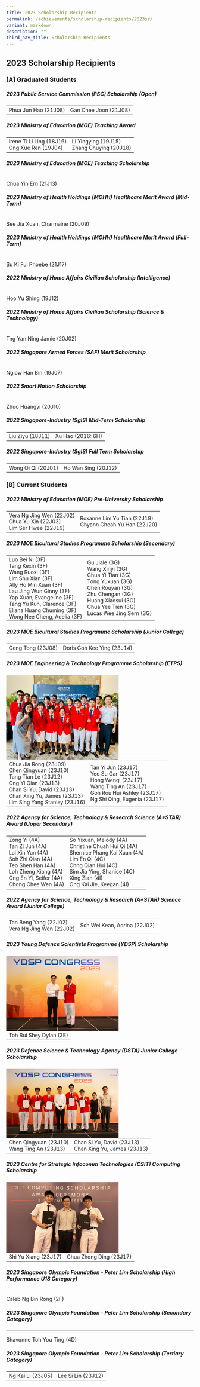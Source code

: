```yaml
---
title: 2023 Scholarship Recipients
permalink: /achievements/scholarship-recipients/2023sr/
variant: markdown
description: ""
third_nav_title: Scholarship Recipients
---
```

## 2023 Scholarship Recipients

### [A] Graduated Students

##### 2023 Public Service Commission (PSC) Scholarship (Open)
|  |  |
|---|---|
| Phua Jun Hao (21J08) | Gan Chee Joon (21J08) |  
  
##### 2023 Ministry of Education (MOE) Teaching Award  
|  |  |
|---|---|
| Irene Ti Li Ling (18J16) <br> Ong Xue Ren (19J04) |  Li Yingying (19J15) <br> Zhang Chuying (20J18) |  
  
##### 2023 Ministry of Education (MOE) Teaching Scholarship 
|  |
|---|
Chua Yin Ern (21J13)  
  
##### 2023 Ministry of Health Holdings (MOHH) Healthcare Merit Award (Mid-Term)
|  |
|---|
See Jia Xuan, Charmaine (20J09)  
  
##### 2023 Ministry of Health Holdings (MOHH) Healthcare Merit Award (Full-Term)
|  |
|---|
Su Ki Fui Phoebe (21J17)  
  
##### 2022 Ministry of Home Affairs Civilian Scholarship (Intelligence) 
|  |
|---|
Hoo Yu Shing (19J12)  
  
##### 2022 Ministry of Home Affairs Civilian Scholarship (Science &amp; Technology)
|  |
|---|
Tng Yan Ning Jamie (20J02)  
  
##### 2022 Singapore Armed Forces (SAF) Merit Scholarship
|  |
|---|
Ngiow Han Bin (19J07)  
  
##### 2022 Smart Nation Scholarship
|  |
|---|
Zhuo Huangyi (20J10)  
  
##### 2022 Singapore-Industry (SgIS) Mid-Term Scholarship
|  |  |
|---|---|
| Liu Ziyu (18J11) | Xu Hao (2016: 6H) |  
  
##### 2022 Singapore-Industry (SgIS) Full Term Scholarship
|  |  |
|---|---|
| Wong Qi Qi (20J01) | Ho Wan Sing (20J12) |

### [B] Current Students

##### 2022 Ministry of Education (MOE) Pre-University Scholarship  
|  |  |
|---|---|
| Vera Ng Jing Wen (22J02) <br> Chua Yu Xin (22J03) <br> Lim Ser Hwee (22J19) <br> | Roxanne Lim Yu Tian (22J19) <br> Chyann Cheah Yu Han (22J20) <br> |

##### 2023 MOE Bicultural Studies Programme Scholarship (Secondary)  
|  |  |
|---|---|
| Luo Bei Ni (3F) <br> Tang Kexin (3F) <br> Wang Ruoxi (3F) <br> Lim Shu Xian (3F) <br> Ally Ho Min Xuan (3F) <br> Lau Jing Wun Ginny (3F) <br> Yap Xuan, Evangeline (3F) <br> Tang Yu Kun, Clarence (3F) <br> Eliana Huang Chuming (3F) <br> Wong Nee Cheng, Adelia (3F) <br> | Gu Jiale (3G) <br> Wang Xinyi (3G) <br> Chua Yi Tian (3G) <br> Tong Yuxuan (3G) <br> Chen Rouyan (3G) <br> Zhu Chengan (3G) <br> Huang Xiaosui (3G) <br> Chua Yee Tien (3G) <br> Lucas Wee Jing Sern (3G) <br> |  
  
##### 2023 MOE Bicultural Studies Programme Scholarship (Junior College)  
|  |  |
|---|---|
| Geng Tong (23J08) | Doris Goh Kee Ying (23J14) |

##### 2023 MOE Engineering &amp; Technology Programme Scholarship (ETPS)

<img src="/images/2023/Achievements/2023_MOE_ETPS.JPG" style="width:60%" align="left">

|  |  |
|---|---|
| Chua Jia Rong (23J09) <br> Chen Qingyuan (23J10) <br> Tang Tian Le (23J12) <br> Ong Yi Qian (23J13) <br> Chan Si Yu, David (23J13) <br> Chan Xing Yu, James (23J13) <br> Lim Sing Yang Stanley (23J16) <br> | Tan Yi Jun (23J17) <br> Yeo Su Gar (23J17) <br> Hong Wenqi (23J17) <br> Wang Ting An (23J17) <br> Goh Rou Hui Ashley (23J17) <br> Ng Shi Qing, Eugenia (23J17) <br> |

##### 2022 Agency for Science, Technology &amp; Research Science (A*STAR) Award (Upper Secondary)

|  |  |
|---|---|
| Zong Yi (4A) <br> Tan Zi Jun (4A) <br> Lai Xin Yan (4A) <br> Soh Zhi Qian (4A) <br> Teo Shen Han (4A) <br> Loh Zheng Xiang (4A) <br> Ong En Yi, Seifer (4A) <br> Chong Chee Wen (4A) <br> | So Yixuan, Melody (4A) <br> Christine Chuah Hui Qi (4A) <br> Shernice Phang Kai Xuan (4A) <br> Lim En Qi (4C) <br> Chng Qian Hui (4C) <br> Sim Jia Ying, Shanice (4C) <br> Xing Zian (4I) <br> Ong Kai Jie, Keegan (4I) <br>|

##### 2022 Agency for Science, Technology &amp; Research (A*STAR) Science Award (Junior College)

|  |  |
|---|---|
| Tan Beng Yang (22J02) <br> Vera Ng Jing Wen (22J02) <br> | Soh Wei Kean, Adrina (22J02) <br> |

##### 2023 Young Defence Scientists Programme (YDSP) Scholarship

<img src="/images/2023/Achievements/2023_YDSP_Scholarship.jpg" style="width:60%" align="left"> <br>

|  |
|---|
| Toh Rui Shey Dylan (3E) <br>|

##### 2023 Defence Science &amp; Technology Agency (DSTA) Junior College Scholarship

<img src="/images/2023/Achievements/2023_DSTA_Scholarship.jpg" style="width:60%" align="left"><br>

|  |  |
|---|---|
| Chen Qingyuan (23J10) <br> Wang Ting An (23J13) <br> | Chan Si Yu, David (23J13) <br> Chan Xing Yu, James (23J13) <br> |

##### 2023 Centre for Strategic Infocomm Technologies (CSIT) Computing Scholarship

<img src="/images/2023/Achievements/2023_CSIT_Scholarship.JPG" style="width:60%" align="left"><br>

|  |  |
|---|---|
| Shi Yu Xiang (23J17) <br> | Chua Zhong Ding (23J17) <br>|

##### 2023 Singapore Olympic Foundation - Peter Lim Scholarship (High Performance U18 Category)  
|  |
|---|
Caleb Ng Bin Rong (2F)

##### 2023 Singapore Olympic Foundation - Peter Lim Scholarship (Secondary Category)  
---
Shavonne Toh You Ting (4D)  
  
##### 2023 Singapore Olympic Foundation - Peter Lim Scholarship (Tertiary Category)  

|  |  |
|---|---|
| Ng Kai Li (23J05) <br> | Lee Si Lin (23J12) <br> |